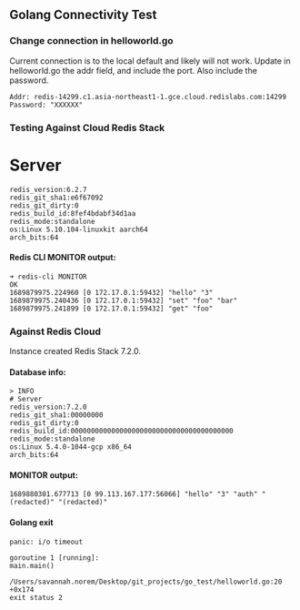 ## Golang Connectivity Test

### Change connection in helloworld.go

Current connection is to the local default and likely will not work.
Update in helloworld.go the addr field, and include the port. Also include the password.
```
Addr: redis-14299.c1.asia-northeast1-1.gce.cloud.redislabs.com:14299
Password: "XXXXXX"
```

### Testing Against Cloud Redis Stack
# Server
```
redis_version:6.2.7
redis_git_sha1:e6f67092
redis_git_dirty:0
redis_build_id:8fef4bdabf34d1aa
redis_mode:standalone
os:Linux 5.10.104-linuxkit aarch64
arch_bits:64
```

#### Redis CLI MONITOR output:

```
➜ redis-cli MONITOR
OK
1689879975.224960 [0 172.17.0.1:59432] "hello" "3"
1689879975.240436 [0 172.17.0.1:59432] "set" "foo" "bar"
1689879975.241899 [0 172.17.0.1:59432] "get" "foo"
```

### Against Redis Cloud

Instance created Redis Stack 7.2.0.

#### Database info:

```
> INFO
# Server
redis_version:7.2.0
redis_git_sha1:00000000
redis_git_dirty:0
redis_build_id:0000000000000000000000000000000000000000
redis_mode:standalone
os:Linux 5.4.0-1044-gcp x86_64
arch_bits:64
```

#### MONITOR output:

```
1689880301.677713 [0 99.113.167.177:56066] "hello" "3" "auth" "(redacted)" "(redacted)"
```

#### Golang exit

```
panic: i/o timeout

goroutine 1 [running]:
main.main()
        /Users/savannah.norem/Desktop/git_projects/go_test/helloworld.go:20 +0x174
exit status 2
```
